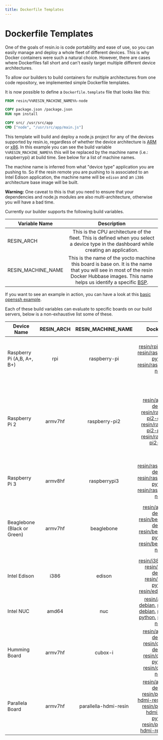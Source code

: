 ```yaml
---
title: Dockerfile Templates
---
```


# Dockerfile Templates

One of the goals of resin.io is code portability and ease of use, so you can
easily manage and deploy a whole fleet of different devices. This is why Docker containers
were such a natural choice. However, there are cases where Dockerfiles fall short
and can't easily target multiple different device architectures.

To allow our builders to build containers for multiple architectures from one code repository,
we implemented simple Dockerfile templates.

It is now possible to define a `Dockerfile.template` file that looks like this:
```Dockerfile
FROM resin/%%RESIN_MACHINE_NAME%%-node

COPY package.json /package.json
RUN npm install

COPY src/ /usr/src/app
CMD ["node", "/usr/src/app/main.js"]
```
This template will build and deploy a node.js project for any of the devices supported by resin.io, regardless of whether the device architecture is [ARM][ARM-link] or [x86][x86-link].
In this example you can see the build variable `%%RESIN_MACHINE_NAME%%` this will be replaced by the machine name (i.e.: raspberrypi) at build time. See below for a list of machine names.

 The machine name is inferred from what "device type" application you are pushing to. So if the resin remote you are pushing to is associated to an Intel Edison application, the machine name will be `edison` and an `i386` architecture base image will be built.

__Warning:__ One caveat to this is that you need to ensure that your dependencies and node.js modules are also multi-architecture, otherwise you will have a bad time.

Currently our builder supports the following build variables.

| Variable Name        | Description          |
| ------------- |:-------------:|
| RESIN_ARCH    | This is the CPU architecture of the fleet. This is defined when you select a device type in the dashboard while creating an application.|
| RESIN_MACHINE_NAME    | This is the name of the yocto machine this board is base on. It is the name that you will see in most of the resin Docker Hubbase images.  This name helps us identify a specific [BSP](https://en.wikipedia.org/wiki/Board_support_package). |   

If you want to see an example in action, you can have a look at this [basic openssh example](https://github.com/shaunmulligan/resin-openssh).

Each of these build variables can evaluate to specific boards on our build servers, below is a non-exhaustive list some of these.

| Device Name | RESIN_ARCH | RESIN_MACHINE_NAME | Docker Hub | Notes |
|---|:---:|:---:|:---:|:---:|
|Raspberry Pi (A,B, A+, B+)| rpi | raspberry-pi | [resin/rpi-raspbian](https://hub.docker.com/r/resin/rpi-raspbian/),  [resin/raspberry-pi-python](https://hub.docker.com/r/resin/raspberry-pi-python/), [resin/raspberry-pi-node](https://hub.docker.com/r/resin/raspberry-pi-node/) | There is **NO** `RESIN_ARCH` = armv6. For legacy reasons this is called `rpi` instead.|
|Raspberry Pi 2|armv7hf|raspberry-pi2|[resin/armv7hf-debian](https://hub.docker.com/r/resin/armv7hf-debian/), [resin/raspberry-pi2-debian](https://hub.docker.com/r/resin/raspberry-pi2-debian/),  [resin/raspberry-pi2-python](https://hub.docker.com/r/resin/raspberry-pi2-python/), [resin/raspberry-pi2-node](https://hub.docker.com/r/resin/raspberry-pi2-node/)|It is also possible to push `rpi` architecture containers to the raspberry pi 2, so all the images from the entry above will also work on fleets of this type.|
|Raspberry Pi 3|armv8hf|raspberrypi3|[resin/raspberrypi3-debian](https://hub.docker.com/r/resin/raspberrypi3-debian/),  [resin/raspberrypi3-python](https://hub.docker.com/r/resin/raspberrypi3-python/), [resin/raspberrypi3-node](https://hub.docker.com/r/resin/raspberrypi3-node/)||
|Beaglebone (Black or Green)|armv7hf|beaglebone|[resin/armv7hf-debian](https://hub.docker.com/r/resin/armv7hf-debian/), [resin/beaglebone-debian](https://hub.docker.com/r/resin/beaglebone-debian/), [resin/beaglebone-python](https://hub.docker.com/r/resin/beaglebone-python/), [resin/beaglebone-node](https://hub.docker.com/r/resin/beaglebone-node/)|The pure armv7hf-debian images don't have board specific firmware added into them. |
|Intel Edison|i386|edison|[resin/i386-debian](https://hub.docker.com/r/resin/i386-debian/), [resin/edison-debian](https://hub.docker.com/r/resin/edison-debian/), [resin/edison-python](https://hub.docker.com/r/resin/edison-python/), [resin/edison-node](https://hub.docker.com/r/resin/edison-node/)| All the `resin/edison-*` images have the [libmraa](https://github.com/intel-iot-devkit/mraa) installed.|
|Intel NUC|amd64|nuc|[resin/amd64-debian](https://hub.docker.com/r/resin/amd64-debian/), [resin/nuc-debian](https://hub.docker.com/r/resin/nuc-debian/), [resin/nuc-python](https://hub.docker.com/r/resin/nuc-python/), [resin/nuc-node](https://hub.docker.com/r/resin/nuc-node/)||
|Humming Board|armv7hf|cubox-i|[resin/armv7hf-debian](https://hub.docker.com/r/resin/armv7hf-debian/), [resin/cubox-i-debian](https://hub.docker.com/r/resin/cubox-i-debian/), [resin/cubox-i-python](https://hub.docker.com/r/resin/cubox-i-python/), [resin/cubox-i-node](https://hub.docker.com/r/resin/cubox-i-node/)||
|Parallela Board|armv7hf|parallella-hdmi-resin|[resin/armv7hf-debian](https://hub.docker.com/r/resin/armv7hf-debian/), [resin/parallella-hdmi-resin-debian](https://hub.docker.com/r/resin/parallella-hdmi-resin-debian/), [resin/parallella-hdmi-resin-python](https://hub.docker.com/r/resin/parallella-hdmi-resin-python/), [resin/parallella-hdmi-resin-node](https://hub.docker.com/r/resin/parallella-hdmi-resin-node/)|| |

<!-- |Odroid C1|armv7hf|odroid-c1||Will also work with C1+ boards|
|VIA VAB-820|armv7hf|vab820-quad|||
|Nitrogen 6X|armv7hf|nitrogen6x|||
|Odroid XU4/XU3|armv7hf|odroid-ux3|[resin/armv7hf-debian](https://hub.docker.com/r/resin/armv7hf-debian/), [resin/odroid-ux3-debian](https://hub.docker.com/r/resin/odroid-ux3-debian/), [resin/odroid-ux3-python](https://hub.docker.com/r/resin/odroid-ux3-python/), [resin/odroid-ux3-node](https://hub.docker.com/r/resin/odroid-ux3-node/)|**Important!**, the machine name is non-intuitive in this case.| -->


[x86-link]:https://en.wikipedia.org/wiki/X86
[ARM-link]:https://en.wikipedia.org/wiki/ARM_architecture
